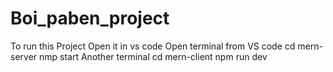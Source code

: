 ﻿# Boi_paben_project
To run this Project Open it in vs code 
Open terminal from VS code
cd mern-server
nmp start
Another terminal
cd mern-client
npm run dev
